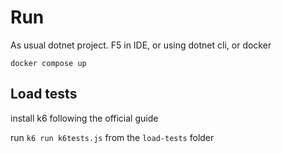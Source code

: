 # Run

As usual dotnet project. F5 in IDE, or using dotnet cli, or docker

`docker compose up`

## Load tests

install k6 following the official guide

run `k6 run k6tests.js` from the `load-tests` folder